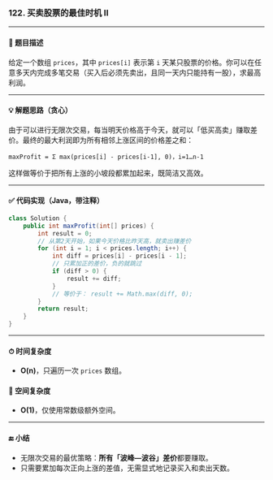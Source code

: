 ### **122. 买卖股票的最佳时机 II**

------

#### 📜 题目描述

给定一个数组 `prices`，其中 `prices[i]` 表示第 `i` 天某只股票的价格。你可以在任意多天内完成多笔交易（买入后必须先卖出，且同一天内只能持有一股），求最高利润。

------

#### 💡 解题思路（贪心）

由于可以进行无限次交易，每当明天价格高于今天，就可以「低买高卖」赚取差价。最终的最大利润即为所有相邻上涨区间的价格差之和：

```
maxProfit = Σ max(prices[i] - prices[i-1], 0)，i=1…n-1
```

这样做等价于把所有上涨的小坡段都累加起来，既简洁又高效。

------

#### ✅ 代码实现（Java，带注释）

```java
class Solution {
    public int maxProfit(int[] prices) {
        int result = 0;
        // 从第2天开始，如果今天价格比昨天高，就卖出赚差价
        for (int i = 1; i < prices.length; i++) {
            int diff = prices[i] - prices[i - 1];
            // 只累加正的差价，负的就跳过
            if (diff > 0) {
                result += diff;
            }
            // 等价于： result += Math.max(diff, 0);
        }
        return result;
    }
}
```

------

#### ⏱ 时间复杂度

- **O(n)**，只遍历一次 `prices` 数组。

#### 🧮 空间复杂度

- **O(1)**，仅使用常数级额外空间。

------

#### 🔚 小结

- 无限次交易的最优策略：**所有「波峰—波谷」差价**都要赚取。
- 只需要累加每次正向上涨的差值，无需显式地记录买入和卖出天数。